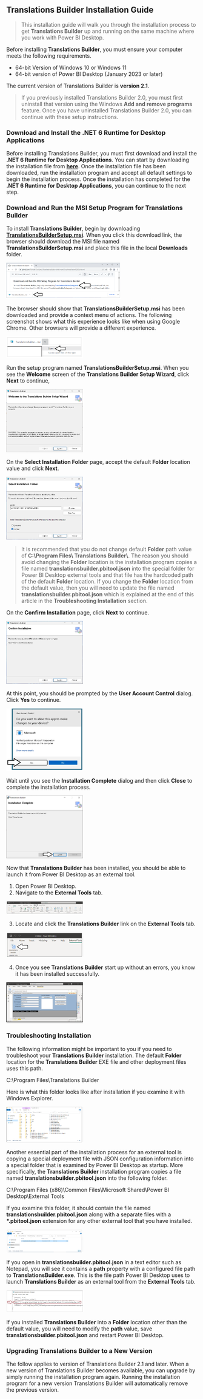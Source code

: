 ## **Translations Builder Installation Guide**
> This installation guide will walk you through the installation process
to get **Translations Builder** up and running on the same machine where
you work with Power BI Desktop.

Before installing **Translations Builder**, you must ensure your
computer meets the following requirements.

- 64-bit Version of Windows 10 or Windows 11
- 64-bit version of Power BI Desktop (January 2023 or later)

The current version of Translations Builder is **version 2.1**.

> If you previously installed Translations Builder 2.0, you
must first uninstall that version using the Windows **Add and remove
programs** feature. Once you have uninstalled Translations Builder 2.0,
you can continue with these setup instructions.

### Download and Install the .NET 6 Runtime for Desktop Applications

Before installing Translations Builder, you must first download and
install the **.NET 6 Runtime for Desktop Applications**. You can start
by downloading the installation file from
[**here**](https://dotnet.microsoft.com/en-us/download/dotnet/thank-you/runtime-desktop-6.0.14-windows-x64-installer).
Once the installation file has been downloaded, run the installation
program and accept all default settings to begin the installation
process. Once the installation has completed for the **.NET 6 Runtime
for Desktop Applications**, you can continue to the next step.

### Download and Run the MSI Setup Program for Translations Builder

To install **Translations Builder**, begin by downloading
[**TranslationsBuilderSetup.msi**](https://github.com/PowerBiDevCamp/TranslationsBuilder/raw/main/SetupFiles/TranslationsBuilderSetup.msi).
When you click this download link, the browser should download the MSI
file named **TranslationsBuilderSetup.msi** and place this file in the
local **Downloads** folder. 

<img src="./images/InstallationGuide/media/Image0.png" style="width:60%" />

The browser should show that **TranslationsBuilderSetup.msi** has been downloaded and provide a
context menu of actions.  The following screenshot shows what this
experience looks like when using Google Chrome. Other browsers will
provide a different experience.

<img src="./images/InstallationGuide/media/Image0B.png" style="width:40%" />

Run the setup program named **TranslationsBuilderSetup.msi**. When you
see the **Welcome** screen of the **Translations Builder Setup Wizard**,
click **Next** to continue,

<img src="./images/InstallationGuide/media/image1.png" style="width:40%" />

On the **Select Installation Folder** page, accept the default
**Folder** location value and click **Next**.

<img src="./images/InstallationGuide/media/image2.png" style="width:40%" />

> It is recommended that you do not change default **Folder** path value of **C:\Program Files\\
Translations Builder\\**. The reason you should avoid changing the
**Folder** location is the installation program copies a file named
**translationsbuilder.pbitool.json** into the special folder for Power
BI Desktop external tools and that file has the hardcoded path of the
default **Folder** location. If you change the **Folder** location from
the default value, then you will need to update the file named
**translationsbuilder.pbitool.json** which is explained at the end of
this article in the **Troubleshooting Installation** section.

On the **Confirm Installation** page, click **Next** to continue.

<img src="./images/InstallationGuide/media/image3.png"  style="width:40%" />

At this point, you should be prompted by the **User Account Control**
dialog. Click **Yes** to continue.

<img src="./images/InstallationGuide/media/image4.png"  style="width:40%" />

Wait until you see the **Installation Complete** dialog and then click
**Close** to complete the installation process.

<img src="./images/InstallationGuide/media/image5.png"  style="width:40%" />

Now that **Translations Builder** has been installed, you should be able
to launch it from Power BI Desktop as an external tool.

1.  Open Power BI Desktop.
2.  Navigate to the **External Tools** tab.

<img src="./images/InstallationGuide/media/image6.png"  style="width:40%" />

3.  Locate and click the **Translations Builder** link on the **External Tools** tab.

<img src="./images/InstallationGuide/media/image7.png"  style="width:40%" />

4.  Once you see **Translations Builder** start up without an errors,
    you know it has been installed successfully.

<img src="./images/InstallationGuide/media/image8.png"  style="width:40%" />

### Troubleshooting Installation

The following information might be important to you if you need to
troubleshoot your **Translations Builder** installation. The default
**Folder** location for the **Translations Builder** EXE file and other
deployment files uses this path.

C:\Program Files\Translations Builder

Here is what this folder looks like after installation if you examine it
with Windows Explorer.

<img src="./images/InstallationGuide/media/image9.png"  style="width:40%" />

Another essential part of the installation process for an external tool
is copying a special deployment file with JSON configuration information
into a special folder that is examined by Power BI Desktop as startup.
More specifically, the **Translations Builder** installation program
copies a file named **translationsbuilder.pbitool.json** into the
following folder.

C:\Program Files (x86)\Common Files\Microsoft Shared\Power BI
Desktop\External Tools

If you examine this folder, it should contain the file named
**translationsbuilder.pbitool.json** along with a separate files with a
**\*.pbitool.json** extension for any other external tool that you have
installed.

<img src="./images/InstallationGuide/media/image10.png"  style="width:40%" />

If you open in **translationsbuilder.pbitool.json** in a text editor
such as Notepad, you will see it contains a **path** property with a
configured file path to **TranslationsBuilder.exe**. This is the file
path Power BI Desktop uses to launch **Translations Builder** as an
external tool from the **External Tools** tab.

<img src="./images/InstallationGuide/media/image11.png"  style="width:40%" />

If you installed **Translations Builder** into a **Folder** location
other than the default value, you will need to modify the **path**
value, save **translationsbuilder.pbitool.json** and restart Power BI
Desktop.

### Upgrading Translations Builder to a New Version
The follow applies to version of Translations Builder 2.1 and later.
When a new version of Translations Builder becomes available, you can
upgrade by simply running the installation program again. Running the
installation program for a new version Translations Builder will
automatically remove the previous version.
